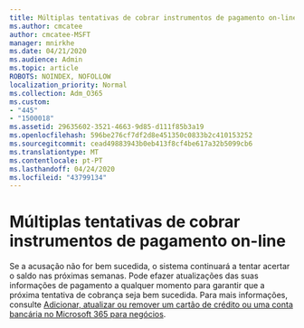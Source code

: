 ```yaml
---
title: Múltiplas tentativas de cobrar instrumentos de pagamento on-line
ms.author: cmcatee
author: cmcatee-MSFT
manager: mnirkhe
ms.date: 04/21/2020
ms.audience: Admin
ms.topic: article
ROBOTS: NOINDEX, NOFOLLOW
localization_priority: Normal
ms.collection: Adm_O365
ms.custom:
- "445"
- "1500018"
ms.assetid: 29635602-3521-4663-9d85-d111f85b3a19
ms.openlocfilehash: 596be276cf7df2d8e451350c0833b2c410153252
ms.sourcegitcommit: cead49883943b0eb413f8cf4be617a32b5099cb6
ms.translationtype: MT
ms.contentlocale: pt-PT
ms.lasthandoff: 04/24/2020
ms.locfileid: "43799134"
---
```

# <a name="multiple-attempts-to-charge-online-payment-instruments"></a>Múltiplas tentativas de cobrar instrumentos de pagamento on-line

Se a acusação não for bem sucedida, o sistema continuará a tentar acertar o saldo nas próximas semanas. Pode efazer atualizações das suas informações de pagamento a qualquer momento para garantir que a próxima tentativa de cobrança seja bem sucedida. Para mais informações, consulte [Adicionar, atualizar ou remover um cartão de crédito ou uma conta bancária no Microsoft 365 para negócios](https://docs.microsoft.com/office365/admin/subscriptions-and-billing/add-update-or-remove-credit-card-or-bank-account).
